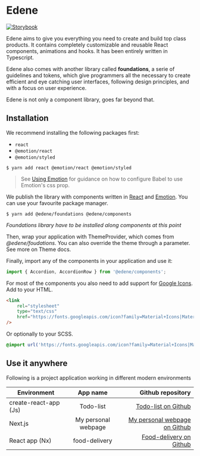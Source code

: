 # Edene

[![Storybook](https://cdn.jsdelivr.net/gh/storybooks/brand@master/badge/badge-storybook.svg)](https://main--62ed74f612c78f7bbe13743e.chromatic.com)

Edene aims to give you everything you need to create and build top class products. It contains completely customizable and reusable React components, animations and hooks. It has been entirely written in Typescript.

Edene also comes with another library called **foundations**, a serie of guidelines and tokens, which give programmers all the necessary to create efficient and eye catching user interfaces, following design principles, and with a focus on user experience.

Edene is not only a component library, goes far beyond that.

## Installation

We recommend installing the following packages first:

-   `react`
-   `@emotion/react`
-   `@emotion/styled`

```shell
$ yarn add react @emotion/react @emotion/styled
```

> See [Using Emotion](https://guardian.github.io/source/?path=/docs/docs-04-using-emotion--page) for guidance on how to configure Babel to use Emotion's css prop.

We publish the library with components written in [React](https://reactjs.org/) and [Emotion](https://emotion.sh/). You can use your favourite package manager.

```shell
$ yarn add @edene/foundations @edene/components
```

_Foundations library have to be installed along components at this point_

Then, wrap your application with ThemeProvider, which comes from _@edene/foudations_. You can also override the theme through a parameter. See more on Theme docs.

Finally, import any of the components in your application and use it:

```typescript
import { Accordion, AccordionRow } from '@edene/components';
```

For most of the components you also need to add support for [Google Icons](https://fonts.google.com/icons?selected=Material+Icons). Add to your HTML.

```html
<link
    rel="stylesheet"
    type="text/css"
    href="https://fonts.googleapis.com/icon?family=Material+Icons|Material+Icons+Outlined"
/>
```

Or optionally to your SCSS.

```scss
@import url('https://fonts.googleapis.com/icon?family=Material+Icons|Material+Icons+Outlined');
```

## Use it anywhere

Following is a project application working in different modern environments

| Environment           |      App name       |                                                                           Github repository |
| --------------------- | :-----------------: | ------------------------------------------------------------------------------------------: |
| create-react-app (Js) |      Todo-list      |                                [Todo-list on Github](https://github.com/aLosada7/todo-list) |
| Next.js               | My personal webpage |               [My personal webpage on Github](https://github.com/aLosada7/personal-webpage) |
| React app (Nx)        |    food-delivery    | [Food-delivery on Github](https://github.com/aLosada7/edene/tree/master/apps/food-delivery) |
